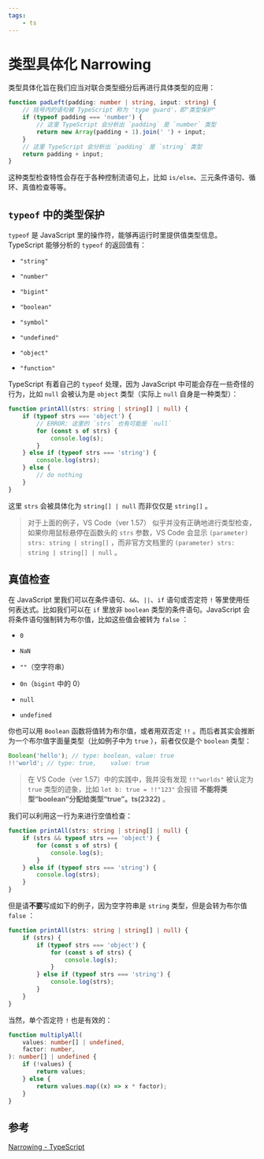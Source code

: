 ```yaml
---
tags:
    - ts
---
```


# 类型具体化 Narrowing

类型具体化旨在我们应当对联合类型细分后再进行具体类型的应用：

```ts
function padLeft(padding: number | string, input: string) {
    // 括号内的语句被 TypeScript 称为 'type guard'，即"类型保护"
    if (typeof padding === 'number') {
        // 这里 TypeScript 会分析出 `padding` 是 `number` 类型
        return new Array(padding + 1).join(' ') + input;
    }
    // 这里 TypeScript 会分析出 `padding` 是 `string` 类型
    return padding + input;
}
```

这种类型检查特性会存在于各种控制流语句上，比如 `is/else`、三元条件语句、循环、真值检查等等。

## `typeof` 中的类型保护

`typeof` 是 JavaScript 里的操作符，能够再运行时里提供值类型信息。TypeScript 能够分析的 `typeof` 的返回值有：

-   `"string"`

-   `"number"`

-   `"bigint"`

-   `"boolean"`

-   `"symbol"`

-   `"undefined"`

-   `"object"`

-   `"function"`

TypeScript 有着自己的 `typeof` 处理，因为 JavaScript 中可能会存在一些奇怪的行为，比如 `null` 会被认为是 `object` 类型（实际上 `null` 自身是一种类型）：

```ts
function printAll(strs: string | string[] | null) {
    if (typeof strs === 'object') {
        // ERROR: 这里的 `strs` 也有可能是 `null`
        for (const s of strs) {
            console.log(s);
        }
    } else if (typeof strs === 'string') {
        console.log(strs);
    } else {
        // do nothing
    }
}
```

这里 `strs` 会被具体化为 `string[] | null` 而非仅仅是 `string[]` 。

> 对于上面的例子，VS Code（ver 1.57） 似乎并没有正确地进行类型检查，如果你用鼠标悬停在函数头的 `strs` 参数，VS Code 会显示 `(parameter) strs: string | string[]` ，而非官方文档里的 `(parameter) strs: string | string[] | null` 。

## 真值检查

在 JavaScript 里我们可以在条件语句、`&&`、`||`、`if` 语句或否定符 `!` 等里使用任何表达式。比如我们可以在 `if` 里放非 `boolean` 类型的条件语句。JavaScript 会将条件语句强制转为布尔值，比如这些值会被转为 `false` ：

-   `0`

-   `NaN`

-   `""`（空字符串）

-   `0n`（`bigint` 中的 0）

-   `null`

-   `undefined`

你也可以用 `Boolean` 函数将值转为布尔值，或者用双否定 `!!` 。而后者其实会推断为一个布尔值字面量类型（比如例子中为 `true` ），前者仅仅是个 `boolean` 类型：

```ts
Boolean('hello'); // type: boolean, value: true
!!'world'; // type: true,    value: true
```

> 在 VS Code（ver 1.57）中的实践中，我并没有发现 `!!"worlds"` 被认定为 `true` 类型的迹象，比如 `let b: true = !!"123"` 会报错 **不能将类型“boolean”分配给类型“true”。ts(2322)** 。

我们可以利用这一行为来进行空值检查：

```ts {2}
function printAll(strs: string | string[] | null) {
    if (strs && typeof strs === 'object') {
        for (const s of strs) {
            console.log(s);
        }
    } else if (typeof strs === 'string') {
        console.log(strs);
    }
}
```

但是请**不要**写成如下的例子，因为空字符串是 `string` 类型，但是会转为布尔值 `false` ：

```ts {2}
function printAll(strs: string | string[] | null) {
    if (strs) {
        if (typeof strs === 'object') {
            for (const s of strs) {
                console.log(s);
            }
        } else if (typeof strs === 'string') {
            console.log(strs);
        }
    }
}
```

当然，单个否定符 `!` 也是有效的：

```ts
function multiplyAll(
    values: number[] | undefined,
    factor: number,
): number[] | undefined {
    if (!values) {
        return values;
    } else {
        return values.map((x) => x * factor);
    }
}
```

## 参考

[Narrowing - TypeScript](https://www.typescriptlang.org/docs/handbook/2/narrowing.html)
